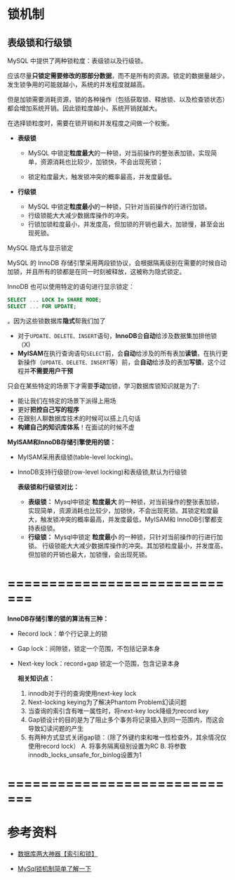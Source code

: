 # 锁机制

## 表级锁和行级锁

MySQL 中提供了两种锁粒度：表级锁以及行级锁。

应该尽量**只锁定需要修改的那部分数据**，而不是所有的资源。锁定的数据量越少，发生锁争用的可能就越小，系统的并发程度就越高。

但是加锁需要消耗资源，锁的各种操作（包括获取锁、释放锁、以及检查锁状态）都会增加系统开销。因此锁粒度越小，系统开销就越大。

在选择锁粒度时，需要在锁开销和并发程度之间做一个权衡。

- **表级锁**

  * MySQL 中锁定**粒度最大**的一种锁，对当前操作的整张表加锁，实现简单，资源消耗也比较少，加锁快，不会出现死锁；

  * 锁定粒度最大，触发锁冲突的概率最高，并发度最低。

- **行级锁**
  * MySQL 中锁定**粒度最小**的一种锁，只针对当前操作的行进行加锁。 
  * 行级锁能大大减少数据库操作的冲突。
  * 行锁加锁粒度最小，并发度高，但加锁的开销也最大，加锁慢，甚至会出现死锁。





MySQL 隐式与显示锁定

MySQL 的 InnoDB 存储引擎采用两段锁协议，会根据隔离级别在需要的时候自动加锁，并且所有的锁都是在同一时刻被释放，这被称为隐式锁定。

InnoDB 也可以使用特定的语句进行显示锁定：

```sql
SELECT ... LOCK In SHARE MODE;
SELECT ... FOR UPDATE;
```

。因为这些锁数据库**隐式**帮我们加了

- 对于`UPDATE、DELETE、INSERT`语句，**InnoDB**会**自动**给涉及数据集加排他锁（X)
- **MyISAM**在执行查询语句`SELECT`前，会**自动**给涉及的所有表加**读锁**，在执行更新操作（`UPDATE、DELETE、INSERT`等）前，会**自动**给涉及的表加**写锁**，这个过程并**不需要用户干预**

只会在某些特定的场景下才需要**手动**加锁，学习数据库锁知识就是为了:

- 能让我们在特定的场景下派得上用场
- 更好**把控自己写的程序**
- 在跟别人聊数据库技术的时候可以搭上几句话
- **构建自己的知识库体系**！在面试的时候不虚





**MyISAM和InnoDB存储引擎使用的锁：**

- MyISAM采用表级锁(table-level locking)。

- InnoDB支持行级锁(row-level locking)和表级锁,默认为行级锁

  **表级锁和行级锁对比：**

  - **表级锁：** Mysql中锁定 **粒度最大** 的一种锁，对当前操作的整张表加锁，实现简单，资源消耗也比较少，加锁快，不会出现死锁。其锁定粒度最大，触发锁冲突的概率最高，并发度最低，MyISAM和 InnoDB引擎都支持表级锁。
  - **行级锁：** Mysql中锁定 **粒度最小** 的一种锁，只针对当前操作的行进行加锁。 行级锁能大大减少数据库操作的冲突。其加锁粒度最小，并发度高，但加锁的开销也最大，加锁慢，会出现死锁。



# =============================

**InnoDB存储引擎的锁的算法有三种：**

- Record lock：单个行记录上的锁

- Gap lock：间隙锁，锁定一个范围，不包括记录本身

- Next-key lock：record+gap 锁定一个范围，包含记录本身

  **相关知识点：**

  1. innodb对于行的查询使用next-key lock
  2. Next-locking keying为了解决Phantom Problem幻读问题
  3. 当查询的索引含有唯一属性时，将next-key lock降级为record key
  4. Gap锁设计的目的是为了阻止多个事务将记录插入到同一范围内，而这会导致幻读问题的产生
  5. 有两种方式显式关闭gap锁：（除了外键约束和唯一性检查外，其余情况仅使用record lock） A. 将事务隔离级别设置为RC B. 将参数innodb_locks_unsafe_for_binlog设置为1

# =============================



# 参考资料

- [数据库两大神器【索引和锁】](https://segmentfault.com/a/1190000015738121#articleHeader12)

- [MySql锁机制简单了解一下](https://blog.csdn.net/qq_34337272/article/details/80611486)